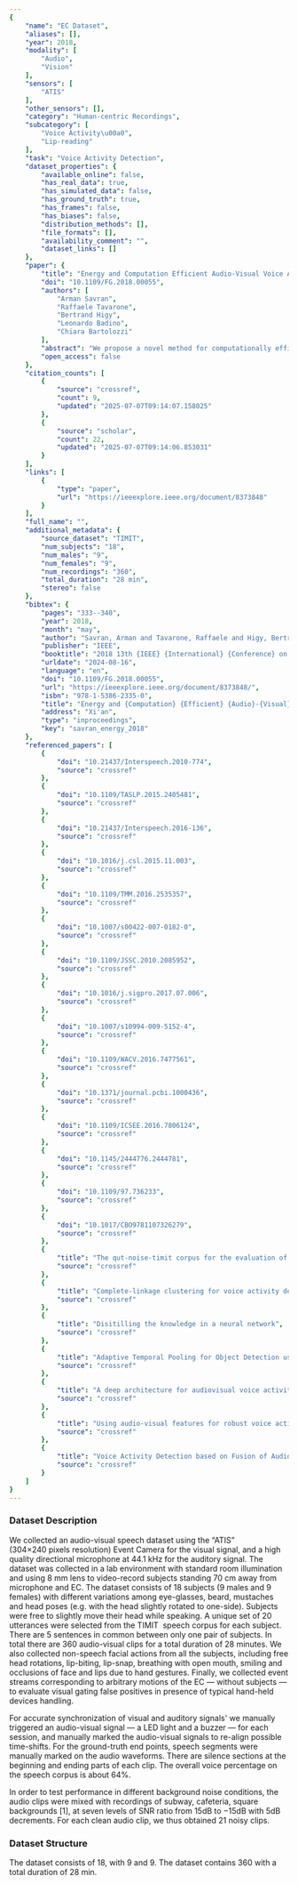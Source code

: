 ```yaml
---
{
    "name": "EC Dataset",
    "aliases": [],
    "year": 2018,
    "modality": [
        "Audio",
        "Vision"
    ],
    "sensors": [
        "ATIS"
    ],
    "other_sensors": [],
    "category": "Human-centric Recordings",
    "subcategory": [
        "Voice Activity\u00a0",
        "Lip-reading"
    ],
    "task": "Voice Activity Detection",
    "dataset_properties": {
        "available_online": false,
        "has_real_data": true,
        "has_simulated_data": false,
        "has_ground_truth": true,
        "has_frames": false,
        "has_biases": false,
        "distribution_methods": [],
        "file_formats": [],
        "availability_comment": "",
        "dataset_links": []
    },
    "paper": {
        "title": "Energy and Computation Efficient Audio-Visual Voice Activity Detection Driven by Event-Cameras",
        "doi": "10.1109/FG.2018.00055",
        "authors": [
            "Arman Savran",
            "Raffaele Tavarone",
            "Bertrand Higy",
            "Leonardo Badino",
            "Chiara Bartolozzi"
        ],
        "abstract": "We propose a novel method for computationally efficient audio-visual voice activity detection (VAD) where visual temporal information is provided by an energy efficient event-camera (EC). Unlike conventional cameras, ECs perform on-chip low-power pixel-level change detection, adapting the sampling frequency to the dynamics of the activity in the visual scene and removing redundancy, hence enabling energy and computational efficiency. In our VAD pipeline, first, lip activity is located and detected jointly by a probabilistic estimation after spatio-temporal filtering. Then, over the lips, a feather-weight speech-related lip motion detection is performed with minimum false negative rate to activate a highly accurate but expensive acoustic deep neural networks-based VAD. Our experiments show that ECs are accurate at detecting and locating lip activity; and EC-driven VAD can result in considerable savings in computations as well as can substantially reduce false positive rates in low acoustic signal-to-noise ratio conditions.",
        "open_access": false
    },
    "citation_counts": [
        {
            "source": "crossref",
            "count": 9,
            "updated": "2025-07-07T09:14:07.158025"
        },
        {
            "source": "scholar",
            "count": 22,
            "updated": "2025-07-07T09:14:06.853031"
        }
    ],
    "links": [
        {
            "type": "paper",
            "url": "https://ieeexplore.ieee.org/document/8373848"
        }
    ],
    "full_name": "",
    "additional_metadata": {
        "source_dataset": "TIMIT",
        "num_subjects": "18",
        "num_males": "9",
        "num_females": "9",
        "num_recordings": "360",
        "total_duration": "28 min",
        "stereo": false
    },
    "bibtex": {
        "pages": "333--340",
        "year": 2018,
        "month": "may",
        "author": "Savran, Arman and Tavarone, Raffaele and Higy, Bertrand and Badino, Leonardo and Bartolozzi, Chiara",
        "publisher": "IEEE",
        "booktitle": "2018 13th {IEEE} {International} {Conference} on {Automatic} {Face} \\& {Gesture} {Recognition} ({FG} 2018)",
        "urldate": "2024-08-16",
        "language": "en",
        "doi": "10.1109/FG.2018.00055",
        "url": "https://ieeexplore.ieee.org/document/8373848/",
        "isbn": "978-1-5386-2335-0",
        "title": "Energy and {Computation} {Efficient} {Audio}-{Visual} {Voice} {Activity} {Detection} {Driven} by {Event}-{Cameras}",
        "address": "Xi'an",
        "type": "inproceedings",
        "key": "savran_energy_2018"
    },
    "referenced_papers": [
        {
            "doi": "10.21437/Interspeech.2010-774",
            "source": "crossref"
        },
        {
            "doi": "10.1109/TASLP.2015.2405481",
            "source": "crossref"
        },
        {
            "doi": "10.21437/Interspeech.2016-136",
            "source": "crossref"
        },
        {
            "doi": "10.1016/j.csl.2015.11.003",
            "source": "crossref"
        },
        {
            "doi": "10.1109/TMM.2016.2535357",
            "source": "crossref"
        },
        {
            "doi": "10.1007/s00422-007-0182-0",
            "source": "crossref"
        },
        {
            "doi": "10.1109/JSSC.2010.2085952",
            "source": "crossref"
        },
        {
            "doi": "10.1016/j.sigpro.2017.07.006",
            "source": "crossref"
        },
        {
            "doi": "10.1007/s10994-009-5152-4",
            "source": "crossref"
        },
        {
            "doi": "10.1109/WACV.2016.7477561",
            "source": "crossref"
        },
        {
            "doi": "10.1371/journal.pcbi.1000436",
            "source": "crossref"
        },
        {
            "doi": "10.1109/ICSEE.2016.7806124",
            "source": "crossref"
        },
        {
            "doi": "10.1145/2444776.2444781",
            "source": "crossref"
        },
        {
            "doi": "10.1109/97.736233",
            "source": "crossref"
        },
        {
            "doi": "10.1017/CBO9781107326279",
            "source": "crossref"
        },
        {
            "title": "The qut-noise-timit corpus for the evaluation of voice activity detection algorithms",
            "source": "crossref"
        },
        {
            "title": "Complete-linkage clustering for voice activity detection in audio and visual speech",
            "source": "crossref"
        },
        {
            "title": "Disitilling the knowledge in a neural network",
            "source": "crossref"
        },
        {
            "title": "Adaptive Temporal Pooling for Object Detection using Dynamic Vision Sensor",
            "source": "crossref"
        },
        {
            "title": "A deep architecture for audiovisual voice activity detection in the presence of transients",
            "source": "crossref"
        },
        {
            "title": "Using audio-visual features for robust voice activity detection in clean and noisy speech",
            "source": "crossref"
        },
        {
            "title": "Voice Activity Detection based on Fusion of Audio and Visual Information",
            "source": "crossref"
        }
    ]
}
---
```




### Dataset Description

We collected an audio-visual speech dataset using the “ATIS” (304×240 pixels resolution) Event Camera for the visual signal, and a high quality directional microphone at 44.1 kHz for the auditory signal. The dataset was collected in a lab environment with standard room illumination and using 8 mm lens to video-record subjects standing 70 cm away from microphone and EC. The dataset consists of 18 subjects (9 males and 9 females) with different variations among eye-glasses, beard, mustaches and head poses (e.g. with the head slightly rotated to one-side). Subjects were free to slightly move their head while speaking. A unique set of 20 utterances were selected from the TIMIT  speech corpus for each subject. There are 5 sentences in common between only one pair of subjects. In total there are 360 audio-visual clips for a total duration of 28 minutes. We also collected non-speech facial actions from all the subjects, including free head rotations, lip-biting, lip-snap, breathing with open mouth, smiling and occlusions of face and lips due to hand gestures. Finally, we collected event streams corresponding to arbitrary motions of the EC — without subjects — to evaluate visual gating false positives in presence of typical hand-held devices handling.

For accurate synchronization of visual and auditory signals' we manually triggered an audio-visual signal — a LED light and a buzzer — for each session, and manually marked the audio-visual signals to re-align possible time-shifts. For the ground-truth end points, speech segments were manually marked on the audio waveforms. There are silence sections at the beginning and ending parts of each clip. The overall voice percentage on the speech corpus is about 64%.

In order to test performance in different background noise conditions, the audio clips were mixed with recordings of subway, cafeteria, square backgrounds [1], at seven levels of SNR ratio from 15dB to −15dB with 5dB decrements. For each clean audio clip, we thus obtained 21 noisy clips.

### Dataset Structure 

The dataset consists of 18, with 9 and 9. The dataset contains 360 with a total duration of 28 min.